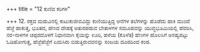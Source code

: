 +++
title = "12 ಕುಣಿವ ಕರಿಗಳ"

+++
12. ರಕ್ತದ ಮಡುವಿನಲ್ಲಿ ಕುಟುಕುಜೀವವಿದ್ದು ಕುಣಿಯುತ್ತಿದ್ದ ಆನೆಗಳ ತಲೆಗಳನ್ನು ಹೊಡೆದು ಹಾಕಿ ಮುಂದೆ ಹೆಜ್ಜೆ ಹಾಕುತ್ತ, ಭೂತದ, ಹೆಣದ ದೇಹಕ್ಕೆ ಆತುರಪಡುವ ಬೇತಾಳಗಳ ಸಮೂಹವನ್ನು ಯುದ್ಧಭೂಮಿಯಲ್ಲಿ ಹೆದರಿಸಿ, ನರ-ನಾಳಗಳ ಚಪ್ಪರದೊಳಗೆ ನಿಧಾನವಾಗಿ ಕೈಯನ್ನು ಊರಿ, ಹಳೆಯ (ಕೊಳೆತ) ಹೆಣಗಳ ಹೊಲಸಿಗೆ ಅಸಹ್ಯಪಟ್ಟು  ಓಡಿಹೋಗುತ್ತ, ಹೆಜ್ಜೆಹೆಜ್ಜೆಗೆ ಏದುಸಿರು ಬಿಡುತ್ತಿರುವವನನ್ನು ಸಂಜಯ ದೂರದಿಂದ ಕಂಡ.